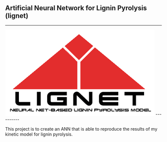 ## Artificial Neural Network for Lignin Pyrolysis (lignet)
----------
<img src="doc/images/lignet.png">
----------

This project is to create an ANN that is able to reproduce the results of my kinetic model for lignin pyrolysis.

